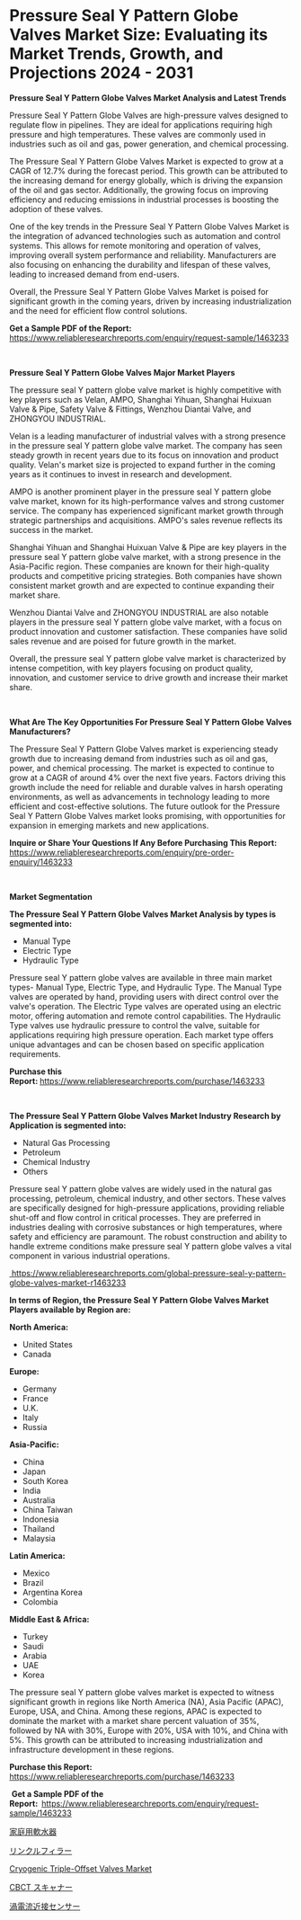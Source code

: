<p><h1>Pressure Seal Y Pattern Globe Valves Market Size: Evaluating its Market Trends, Growth, and Projections 2024 - 2031</h1></p><p><strong>Pressure Seal Y Pattern Globe Valves Market Analysis and Latest Trends</strong></p>
<p><p>Pressure Seal Y Pattern Globe Valves are high-pressure valves designed to regulate flow in pipelines. They are ideal for applications requiring high pressure and high temperatures. These valves are commonly used in industries such as oil and gas, power generation, and chemical processing.</p><p>The Pressure Seal Y Pattern Globe Valves Market is expected to grow at a CAGR of 12.7% during the forecast period. This growth can be attributed to the increasing demand for energy globally, which is driving the expansion of the oil and gas sector. Additionally, the growing focus on improving efficiency and reducing emissions in industrial processes is boosting the adoption of these valves.</p><p>One of the key trends in the Pressure Seal Y Pattern Globe Valves Market is the integration of advanced technologies such as automation and control systems. This allows for remote monitoring and operation of valves, improving overall system performance and reliability. Manufacturers are also focusing on enhancing the durability and lifespan of these valves, leading to increased demand from end-users.</p><p>Overall, the Pressure Seal Y Pattern Globe Valves Market is poised for significant growth in the coming years, driven by increasing industrialization and the need for efficient flow control solutions.</p></p>
<p><strong>Get a Sample PDF of the Report:&nbsp;</strong> <a href="https://www.reliableresearchreports.com/enquiry/request-sample/1463233">https://www.reliableresearchreports.com/enquiry/request-sample/1463233</a></p>
<p>&nbsp;</p>
<p><strong>Pressure Seal Y Pattern Globe Valves Major Market Players</strong></p>
<p><p>The pressure seal Y pattern globe valve market is highly competitive with key players such as Velan, AMPO, Shanghai Yihuan, Shanghai Huixuan Valve & Pipe, Safety Valve & Fittings, Wenzhou Diantai Valve, and ZHONGYOU INDUSTRIAL. </p><p>Velan is a leading manufacturer of industrial valves with a strong presence in the pressure seal Y pattern globe valve market. The company has seen steady growth in recent years due to its focus on innovation and product quality. Velan's market size is projected to expand further in the coming years as it continues to invest in research and development.</p><p>AMPO is another prominent player in the pressure seal Y pattern globe valve market, known for its high-performance valves and strong customer service. The company has experienced significant market growth through strategic partnerships and acquisitions. AMPO's sales revenue reflects its success in the market.</p><p>Shanghai Yihuan and Shanghai Huixuan Valve & Pipe are key players in the pressure seal Y pattern globe valve market, with a strong presence in the Asia-Pacific region. These companies are known for their high-quality products and competitive pricing strategies. Both companies have shown consistent market growth and are expected to continue expanding their market share.</p><p>Wenzhou Diantai Valve and ZHONGYOU INDUSTRIAL are also notable players in the pressure seal Y pattern globe valve market, with a focus on product innovation and customer satisfaction. These companies have solid sales revenue and are poised for future growth in the market.</p><p>Overall, the pressure seal Y pattern globe valve market is characterized by intense competition, with key players focusing on product quality, innovation, and customer service to drive growth and increase their market share.</p></p>
<p>&nbsp;</p>
<p><strong>What Are The Key Opportunities For Pressure Seal Y Pattern Globe Valves Manufacturers?</strong></p>
<p><p>The Pressure Seal Y Pattern Globe Valves market is experiencing steady growth due to increasing demand from industries such as oil and gas, power, and chemical processing. The market is expected to continue to grow at a CAGR of around 4% over the next five years. Factors driving this growth include the need for reliable and durable valves in harsh operating environments, as well as advancements in technology leading to more efficient and cost-effective solutions. The future outlook for the Pressure Seal Y Pattern Globe Valves market looks promising, with opportunities for expansion in emerging markets and new applications.</p></p>
<p><strong>Inquire or Share Your Questions If Any Before Purchasing This Report:</strong> <a href="https://www.reliableresearchreports.com/enquiry/pre-order-enquiry/1463233">https://www.reliableresearchreports.com/enquiry/pre-order-enquiry/1463233</a></p>
<p>&nbsp;</p>
<p><strong>Market Segmentation</strong></p>
<p><strong>The Pressure Seal Y Pattern Globe Valves Market Analysis by types is segmented into:</strong></p>
<p><ul><li>Manual Type</li><li>Electric Type</li><li>Hydraulic Type</li></ul></p>
<p><p>Pressure seal Y pattern globe valves are available in three main market types- Manual Type, Electric Type, and Hydraulic Type. The Manual Type valves are operated by hand, providing users with direct control over the valve's operation. The Electric Type valves are operated using an electric motor, offering automation and remote control capabilities. The Hydraulic Type valves use hydraulic pressure to control the valve, suitable for applications requiring high pressure operation. Each market type offers unique advantages and can be chosen based on specific application requirements.</p></p>
<p><strong>Purchase this Report:&nbsp;</strong><a href="https://www.reliableresearchreports.com/purchase/1463233">https://www.reliableresearchreports.com/purchase/1463233</a></p>
<p>&nbsp;</p>
<p><strong>The Pressure Seal Y Pattern Globe Valves Market Industry Research by Application is segmented into:</strong></p>
<p><ul><li>Natural Gas Processing</li><li>Petroleum</li><li>Chemical Industry</li><li>Others</li></ul></p>
<p><p>Pressure seal Y pattern globe valves are widely used in the natural gas processing, petroleum, chemical industry, and other sectors. These valves are specifically designed for high-pressure applications, providing reliable shut-off and flow control in critical processes. They are preferred in industries dealing with corrosive substances or high temperatures, where safety and efficiency are paramount. The robust construction and ability to handle extreme conditions make pressure seal Y pattern globe valves a vital component in various industrial operations.</p></p>
<p><a href="https://www.reliableresearchreports.com/global-pressure-seal-y-pattern-globe-valves-market-r1463233">&nbsp;https://www.reliableresearchreports.com/global-pressure-seal-y-pattern-globe-valves-market-r1463233</a></p>
<p><strong>In terms of Region, the Pressure Seal Y Pattern Globe Valves Market Players available by Region are:</strong></p>
<p>
    <p> <strong> North America: </strong>
        <ul>
            <li>United States</li>
            <li>Canada</li>
        </ul>
        </p> 
    <p> <strong> Europe: </strong>
        <ul>
            <li>Germany</li>
            <li>France</li>
            <li>U.K.</li>
            <li>Italy</li>
            <li>Russia</li>
        </ul>
        </p> 
    <p> <strong> Asia-Pacific: </strong>
        <ul>
            <li>China</li>
            <li>Japan</li>
            <li>South Korea</li>
            <li>India</li>
            <li>Australia</li>
            <li>China Taiwan</li>
            <li>Indonesia</li>
            <li>Thailand</li>
            <li>Malaysia</li>
        </ul>
        </p> 
    <p> <strong> Latin America: </strong>
        <ul>
            <li>Mexico</li>
            <li>Brazil</li>
            <li>Argentina Korea</li>
            <li>Colombia</li>
        </ul>
        </p> 
    <p> <strong> Middle East & Africa: </strong>
        <ul>
            <li>Turkey</li>
            <li>Saudi</li>
            <li>Arabia</li>
            <li>UAE</li>
            <li>Korea</li>
        </ul>
    </p>
    </p>
<p><p>The pressure seal Y pattern globe valves market is expected to witness significant growth in regions like North America (NA), Asia Pacific (APAC), Europe, USA, and China. Among these regions, APAC is expected to dominate the market with a market share percent valuation of 35%, followed by NA with 30%, Europe with 20%, USA with 10%, and China with 5%. This growth can be attributed to increasing industrialization and infrastructure development in these regions.</p></p>
<p><strong>Purchase this Report: </strong><a href="https://www.reliableresearchreports.com/purchase/1463233">https://www.reliableresearchreports.com/purchase/1463233</a></p>
<p>&nbsp;<strong>Get a Sample PDF of the Report:&nbsp;&nbsp;</strong><a href="https://www.reliableresearchreports.com/enquiry/request-sample/1463233">https://www.reliableresearchreports.com/enquiry/request-sample/1463233</a></p>
<p><strong></strong></p>
<p><p><a href="https://medium.com/@raymanta28/%E3%83%9B%E3%83%BC%E3%83%A0%E3%82%A6%E3%82%A9%E3%83%BC%E3%82%BF%E3%83%BC%E3%82%BD%E3%83%95%E3%83%8A%E3%83%BC%E3%83%9E%E3%83%BC%E3%82%B1%E3%83%83%E3%83%88%E3%81%AE%E6%B4%9E%E5%AF%9F-%E5%B8%82%E5%A0%B4%E5%8B%95%E5%90%91-%E6%88%90%E9%95%B7-2024%E5%B9%B4%E3%81%8B%E3%82%892031%E5%B9%B4%E3%81%BE%E3%81%A7%E3%81%AE%E4%BA%88%E6%B8%AC-0550457d5d5e">家庭用軟水器</a></p><p><a href="https://github.com/vlcostes/Market-Research-Report-List-1/blob/main/947716341329.md">リンクルフィラー</a></p><p><a href="https://github.com/okotobwrhuteie/Market-Research-Report-List-2/blob/main/cryogenic-triple-offset-valves-market.md">Cryogenic Triple-Offset Valves Market</a></p><p><a href="https://github.com/EstaSprer20231/Market-Research-Report-List-1/blob/main/865171041330.md">CBCT スキャナー</a></p><p><a href="https://medium.com/@lindrup2/eddy-current-proximity-sensors-market-%E5%B8%82%E5%A0%B4cagr-%E5%B8%82%E5%A0%B4%E3%83%88%E3%83%AC%E3%83%B3%E3%83%89-%E3%81%8A%E3%82%88%E3%81%B3%E6%88%90%E9%95%B7%E6%88%A6%E7%95%A5%E3%81%AB%E9%96%A2%E3%81%99%E3%82%8B%E6%B4%9E%E5%AF%9F-7a431319f90a">渦電流近接センサー</a></p></p>